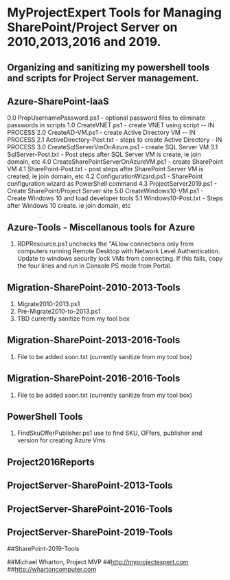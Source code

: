 # MyProjectExpert Tools for Managing SharePoint/Project Server on 2010,2013,2016 and 2019.

## Organizing and sanitizing my powershell tools and scripts for Project Server management.

## Azure-SharePoint-IaaS
  0.0 PrepUsernamePassword.ps1   - optional password files to eliminate passwords in scripts 
  1.0 CreateVNET.ps1 - create VNET using script -- IN PROCESS
  2.0 CreateAD-VM.ps1 - create Active Directory VM -- IN PROCESS
  2.1 ActiveDirectory-Post.txt - steps to create Active Directory - IN PROCESS
  3.0 CreateSqlServerVmOnAzure.ps1 - create SQL Server VM
  3.1 SqlServer-Post.txt - Post steps after SQL Server VM is create, ie join domain, etc
  4.0 CreateSharePointServerOnAzureVM.ps1 - create SharePoint VM
  4.1 SharePoint-Post.txt - post steps after SharePoint Server VM is created, ie join domain, etc
  4.2 ConfigurationWizard.ps1 - SharePoint configuration wizard as PowerShell command
  4.3 ProjectServer2019.ps1 - Create SharePoint/Project Server site
  5.0 CreateWindows10-VM.ps1 - Create Windows 10 and load developer tools 
  5.1 Windows10-Post.txt  - Steps after Windows 10 create.  ie join domain, etc

## Azure-Tools - Miscellanous tools for Azure
  1. RDPResource.ps1 unchecks the "ALlow connections only from computers running Remote Desktop with Network Level Authentication.
  Update to windows security lock VMs from connecting.  If this fails, copy the four lines and run in Console PS mode from Portal.
## Migration-SharePoint-2010-2013-Tools
  1. Migrate2010-2013.ps1
  2. Pre-Migrate2010-to-2013.ps1
  2. TBD currently sanitize from my tool box
## Migration-SharePoint-2013-2016-Tools
  1. File to be added soon.txt (currently sanitize from my tool box)
## Migration-SharePoint-2016-2016-Tools
  1. File to be added soon.txt (currently sanitize from my tool box)
## PowerShell Tools
  1. FindSkuOfferPublisher.ps1  use to find SKU, OFfers, publisher and version for creating Azure Vms
## Project2016Reports

## ProjectServer-SharePoint-2013-Tools

## ProjectServer-SharePoint-2016-Tools

## ProjectServer-SharePoint-2019-Tools

##SharePoint-2019-Tools

##Michael Wharton, Project MVP
##http://myprojectexpert.com 
##http://whartoncomputer.com
